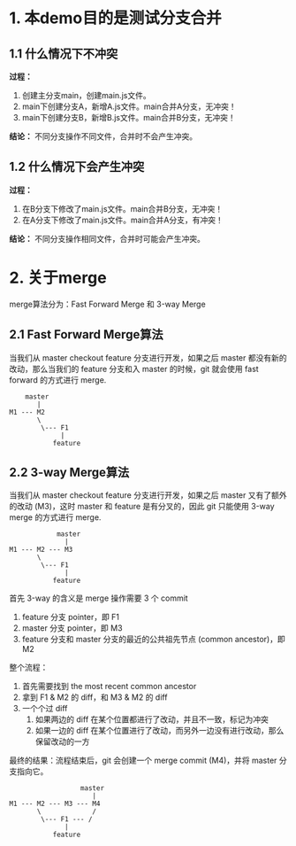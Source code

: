 # 1. 本demo目的是测试分支合并
## 1.1 什么情况下不冲突
**过程：**

1. 创建主分支main，创建main.js文件。
2. main下创建分支A，新增A.js文件。main合并A分支，无冲突！
3. main下创建分支B，新增B.js文件。main合并B分支，无冲突！

**结论：** 不同分支操作不同文件，合并时不会产生冲突。
## 1.2 什么情况下会产生冲突
**过程：**
1. 在B分支下修改了main.js文件。main合并B分支，无冲突！
2. 在A分支下修改了main.js文件。main合并A分支，有冲突！
   
**结论：** 不同分支操作相同文件，合并时可能会产生冲突。

# 2. 关于merge
merge算法分为：Fast Forward Merge 和 3-way Merge
## 2.1 Fast Forward Merge算法
当我们从 master checkout feature 分支进行开发，如果之后 master 都没有新的改动，那么当我们的 feature 分支和入 master 的时候，git 就会使用 fast forward 的方式进行 merge.

```
    master
       |
M1 --- M2
       \
        \--- F1
             |
           feature
```
## 2.2 3-way Merge算法
当我们从 master checkout feature 分支进行开发，如果之后 master 又有了额外的改动 (M3)，这时 master 和 feature 是有分叉的，因此 git 只能使用 3-way merge 的方式进行 merge.
```
            master
              |
M1 --- M2 --- M3 
       \             
        \--- F1 
              |
           feature
```
首先 3-way 的含义是 merge 操作需要 3 个 commit

1. feature 分支 pointer，即 F1
2. master 分支 pointer，即 M3
3. feature 分支和 master 分支的最近的公共祖先节点 (common ancestor)，即 M2

整个流程：

1. 首先需要找到 the most recent common ancestor
2. 拿到 F1 & M2 的 diff，和 M3 & M2 的 diff
3. 一个个过 diff
    1. 如果两边的 diff 在某个位置都进行了改动，并且不一致，标记为冲突
    2. 如果一边的 diff 在某个位置进行了改动，而另外一边没有进行改动，那么保留改动的一方
   
最终的结果：流程结束后，git 会创建一个 merge commit (M4)，并将 master 分支指向它。

```
                  master
                     |
M1 --- M2 --- M3 --- M4
       \             /
        \--- F1 --- /
              |
           feature
```
